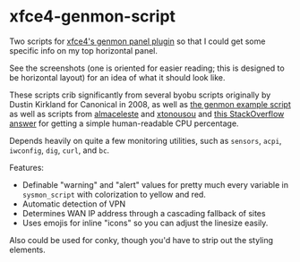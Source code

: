 # xfce4-genmon-script

Two scripts for [xfce4's genmon panel plugin](https://docs.xfce.org/panel-plugins/xfce4-genmon-plugin) so that I could get some specific info on my top horizontal panel. 

See the screenshots (one is oriented for easier reading; this is designed to be 
horizontal layout) for an idea of what it should look like.  

These scripts crib significantly from several byobu scripts originally by 
Dustin Kirkland for Canonical in 2008, as well as [the genmon example script](https://docs.xfce.org/_export/code/panel-plugins/xfce4-genmon-plugin/start?codeblock=0) 
as well as scripts from [almaceleste](https://github.com/almaceleste/xfce4-genmon-scripts) and [xtonousou](https://github.com/xtonousou/xfce4-genmon-scripts) and 
[this StackOverflow answer](https://stackoverflow.com/a/52751050) for getting a 
simple human-readable CPU percentage.

Depends heavily on quite a few monitoring utilities, such as `sensors`, `acpi`, 
`iwconfig`, `dig`, `curl`, and `bc`.  

Features:

* Definable "warning" and "alert" values for pretty much every variable in `sysmon_script` with colorization to yellow and red.
* Automatic detection of VPN
* Determines WAN IP address through a cascading fallback of sites
* Uses emojis for inline "icons" so you can adjust the linesize easily.

Also could be used for conky, though you'd have to strip out the styling elements.
